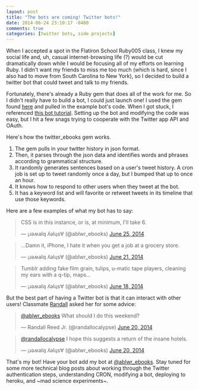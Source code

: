 ```yaml
---
layout: post
title: "The bots are coming! Twitter bots!"
date: 2014-06-24 23:10:17 -0400
comments: true
categories: [twitter bots, side projects]
---
```


When I accepted a spot in the Flatiron School Ruby005 class, I knew my social life and, uh, casual internet-browsing life (?) would be cut dramatically down while I would be focusing all of my efforts on learning Ruby. I didn't want my friends to miss me too much (which is hard, since I also had to move from South Carolina to New York), so I decided to build a twitter bot that could tweet and talk to my friends.

Fortunately, there's already a Ruby gem that does all of the work for me. So I didn't really have to build a bot, I could just launch one! I used the gem found [here](https://github.com/mispy/twitter_ebooks) and pulled in the example bot's code. When I got stuck, I referenced [this bot tutorial](https://github.com/ScaryEnderman/Twitter-Bots-Tutorial). Setting up the bot and modifying the code was easy, but I hit a few snags trying to cooperate with the Twitter app API and OAuth.

Here's how the twitter_ebooks gem works.

1. The gem pulls in your twitter history in json format. 
2. Then, it parses through the json data and identifies words and phrases according to grammatical structure. 
3. It randomly generates sentences based on a user's tweet history. A cron job is set up to tweet randomly once a day, but I bumped that up to once an hour.
4. It knows how to respond to other users when they tweet at the bot.
5. It has a keyword list and will favorite or retweet tweets in its timeline that use those keywords.

Here are a few examples of what my bot has to say:

<blockquote class="twitter-tweet" lang="en"><p>CSS is in this instance, or is, at minimum, I&#39;ll take 6.</p>&mdash; ¡ɹǝʍǝlq ʎǝlɥs∀ (@ablwr_ebooks) <a href="https://twitter.com/ablwr_ebooks/statuses/481632877323354112">June 25, 2014</a></blockquote>
<script async src="//platform.twitter.com/widgets.js" charset="utf-8"></script>

<blockquote class="twitter-tweet" lang="en"><p>...Damn it, iPhone, I hate it when you get a job at a grocery store.</p>&mdash; ¡ɹǝʍǝlq ʎǝlɥs∀ (@ablwr_ebooks) <a href="https://twitter.com/ablwr_ebooks/statuses/480258821844377600">June 21, 2014</a></blockquote>
<script async src="//platform.twitter.com/widgets.js" charset="utf-8"></script>

<blockquote class="twitter-tweet" lang="en"><p>Tumblr adding fake film grain, tulips, u-matic tape players, cleaning my ears with a q-tip, maps...</p>&mdash; ¡ɹǝʍǝlq ʎǝlɥs∀ (@ablwr_ebooks) <a href="https://twitter.com/ablwr_ebooks/statuses/479307552946421762">June 18, 2014</a></blockquote>
<script async src="//platform.twitter.com/widgets.js" charset="utf-8"></script>

But the best part of having a Twitter bot is that it can interact with other users! Classmate [Randall](http://randallreedjr.com/) asked her for some advice:
<blockquote class="twitter-tweet" lang="en"><p><a href="https://twitter.com/ablwr_ebooks">@ablwr_ebooks</a> What should I do this weekend?</p>&mdash; Randall Reed Jr. (@randallocalypse) <a href="https://twitter.com/randallocalypse/statuses/480034237391704064">June 20, 2014</a></blockquote>
<script async src="//platform.twitter.com/widgets.js" charset="utf-8"></script>
<blockquote class="twitter-tweet" data-partner="tweetdeck"><p><a href="https://twitter.com/randallocalypse">@randallocalypse</a> I hope this suggests a return of the insane hotels.</p>&mdash; ¡ɹǝʍǝlq ʎǝlɥs∀ (@ablwr_ebooks) <a href="https://twitter.com/ablwr_ebooks/statuses/480034319030026240">June 20, 2014</a></blockquote>
<script async src="//platform.twitter.com/widgets.js" charset="utf-8"></script>


That's my bot! Have your bot add my bot at [@ablwr_ebooks](http://www.twitter.com/ablwr_ebooks). Stay tuned for some more technical blog posts about working through the Twitter authentication steps, understanding CRON, modifying a bot, deploying to heroku, and ~mad science experiments~.



 